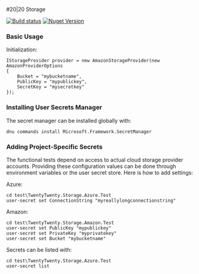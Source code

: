 #20|20 Storage

[![Build status](https://ci.appveyor.com/api/projects/status/0ss5kpj5gy739vwx?svg=true)](https://ci.appveyor.com/project/2020IP/twentytwenty-storage)
[![Nuget Version](https://img.shields.io/nuget/v/TwentyTwenty.Storage.svg)](https://www.nuget.org/packages/TwentyTwenty.Storage/)

<!--TravisCI: [![Build Status](https://travis-ci.org/2020IP/TwentyTwenty.Storage.svg)](https://travis-ci.org/2020IP/TwentyTwenty.Storage)-->

### Basic Usage

Initialization:
```
IStorageProvider provider = new AmazonStorageProvider(new AmazonProviderOptions
{
    Bucket = "mybucketname",
    PublicKey = "mypublickey",
    SecretKey = "mysecretkey"
});
```

### Installing User Secrets Manager
The secret manager can be installed globally with:
```
dnu commands install Microsoft.Framework.SecretManager
```

### Adding Project-Specific Secrets
The functional tests depend on access to actual cloud storage provider accounts.  Providing these configuration values can be done through environment variables or the user secret store. Here is how to add settings:

Azure:
```
cd test\TwentyTwenty.Storage.Azure.Test
user-secret set ConnectionString "myreallylongconnectionstring"
```
Amazon:
```
cd test\TwentyTwenty.Storage.Amazon.Test
user-secret set PublicKey "mypublickey"
user-secret set PrivateKey "myprivatekey"
user-secret set Bucket "mybucketname"
```
Secrets can be listed with:
```
cd test\TwentyTwenty.Storage.Azure.Test
user-secret list
```
